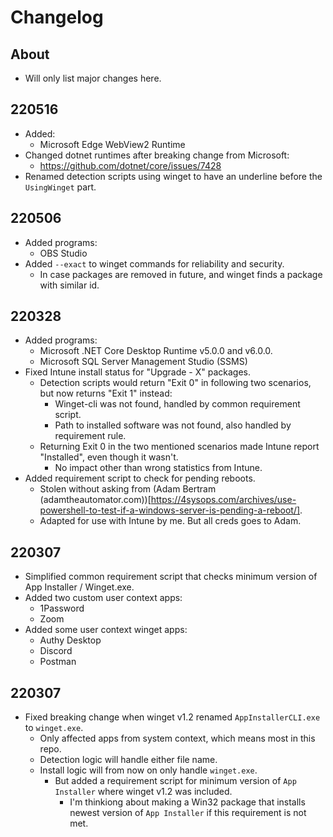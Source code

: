 # Changelog
## About
* Will only list major changes here.


## 220516
* Added:
  * Microsoft Edge WebView2 Runtime
* Changed dotnet runtimes after breaking change from Microsoft:
  * https://github.com/dotnet/core/issues/7428
* Renamed detection scripts using winget to have an underline before the ```UsingWinget``` part.


## 220506
* Added programs:
  * OBS Studio
* Added ```--exact``` to winget commands for reliability and security.
  * In case packages are removed in future, and winget finds a package with similar id.


## 220328
* Added programs:
  * Microsoft .NET Core Desktop Runtime v5.0.0 and v6.0.0.
  * Microsoft SQL Server Management Studio (SSMS)
* Fixed Intune install status for "Upgrade - X" packages.
  * Detection scripts would return "Exit 0" in following two scenarios, but now returns "Exit 1" instead:
    * Winget-cli was not found, handled by common requirement script.
	* Path to installed software was not found, also handled by requirement rule.
  * Returning Exit 0 in the two mentioned scenarios made Intune report "Installed", even though it wasn't.
    * No impact other than wrong statistics from Intune.
* Added requirement script to check for pending reboots.
  * Stolen without asking from (Adam Bertram (adamtheautomator.com))[https://4sysops.com/archives/use-powershell-to-test-if-a-windows-server-is-pending-a-reboot/].
  * Adapted for use with Intune by me. But all creds goes to Adam.


## 220307
* Simplified common requirement script that checks minimum version of App Installer / Winget.exe.
* Added two custom user context apps:
  * 1Password
  * Zoom
* Added some user context winget apps:
  * Authy Desktop
  * Discord
  * Postman


## 220307
* Fixed breaking change when winget v1.2 renamed ```AppInstallerCLI.exe``` to ```winget.exe```.
  * Only affected apps from system context, which means most in this repo.
  * Detection logic will handle either file name.
  * Install logic will from now on only handle ```winget.exe```.
    * But added a requirement script for minimum version of ```App Installer``` where winget v1.2 was included.
	  * I'm thinkiong about making a Win32 package that installs newest version of ```App Installer``` if this requirement is not met.
